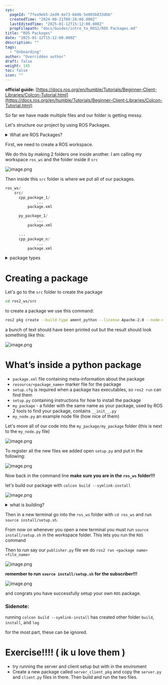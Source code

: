 ```yaml
---
sys:
  pageId: "7fea9eb5-2ed9-4e73-b6d6-5e093b833dbb"
  createdTime: "2024-08-21T00:28:00.000Z"
  lastEditedTime: "2025-01-12T15:12:00.000Z"
  propFilepath: "docs/Guides/intro_to_ROS2/ROS Packages.md"
title: "ROS Packages"
date: "2025-01-12T15:12:00.000Z"
description: ""
tags:
  - "Onboarding"
author: "Overridden author"
draft: false
weight: 145
toc: false
icon: ""
---
```


**official guide:** [https://docs.ros.org/en/humble/Tutorials/Beginner-Client-Libraries/Colcon-Tutorial.html](https://docs.ros.org/en/humble/Tutorials/Beginner-Client-Libraries/Colcon-Tutorial.html)

So far we have made multiple files and our folder is getting messy.

Let's structure our project by using ROS Packages.

<details>

<summary>What are ROS Packages?</summary>

ROS Packages are, as the name implies, packages of code that are highly sharable between ROS developers.

They consist of a folder, `package.xml` file, and source code

```python
      cpp_package_1/
		      ... imagine much code files here ..
          package.xml
```

</details>

First, we need to create a ROS workspace.

We do this by making 2 folders one inside another. I am calling my workspace `ros_ws` and the folder inside it `src`

![image.png](https://prod-files-secure.s3.us-west-2.amazonaws.com/d518164a-d88e-44d1-a4ee-3adb3bd8bce0/70706947-fd18-4537-a67b-e12946812d31/image.png?X-Amz-Algorithm=AWS4-HMAC-SHA256&X-Amz-Content-Sha256=UNSIGNED-PAYLOAD&X-Amz-Credential=ASIAZI2LB4662NFKK5UK%2F20250705%2Fus-west-2%2Fs3%2Faws4_request&X-Amz-Date=20250705T121419Z&X-Amz-Expires=3600&X-Amz-Security-Token=IQoJb3JpZ2luX2VjEDgaCXVzLXdlc3QtMiJHMEUCIQCfBDi1Ugaf1PYYL9kaNw7iMz0E3vKjAboJhs%2FjqDNSdAIgZ1MwIvW1u8sCCY0JjN4b6sektUWy91Ckle8ccE%2FdHEsq%2FwMIQRAAGgw2Mzc0MjMxODM4MDUiDIF%2FnJWediog0r0NEyrcA0DhQ%2Ff3Zc0W4N7jOMrQHK3R6j2oJhrnyHfdamADmL1%2BAd3s2fUAwwn50iVwgJmFSv23EucXkNf59kN%2FH1gbkJf3wH54yQTYUAh5qHf95qSDwH2yWwUsg8ASzqsJ8Y7ZogqvqN9JSpAwnAL6decLtWBTCogvNzZ403zT8CfRXXKEtPWFNCAvZqnlJiDEloYniEYGB9TPSVYMWybfj5aPx4jbX40zg4JZWFkmnYgQL8U%2FCZsy3TFYUBvrRQuj7m0Ampdc4poIK5e5X3QW4V5bXoNyDGiNxTEwI7%2BlL543Fly2J3%2F9OuBoEUT2R%2FOOjS3uaTVn%2FiJFv7r1T49bsVWVbnnC5FV4o%2FIKkG7rJ9%2B2B8OscpWCOXJnBF21H%2FHS%2BwHzUlLzLB6KuX7e1LKupeviagmq3AvruBhMn7GmkXgq95DYvcZ0JTVl5WVS1h4DUdP1HHZsW7aGMNowPvrnXtDNCAj5BLlJZrVFw6Vs5OrKZ%2FbtlT6ZclOqphDnHBJpf3Nijd5BbGiquIgMP1wF4FIo3lj1ZEN8n3TA4hKkWYvgWkn93E2UCY42GtuNnu3xcKbj0igb7oHdY%2BQtV2VRhO04a7XrC9dOqqBP2Hk81SJuyQUV7ZJEuSGBluYUGLUvMI6no8MGOqUBAx3eSOv06tRrJ45mdTYqA%2FCrtbp6%2BF7iuaVxLkSMgsoliQD6tGN8427KuCl6ae5qbcWDL1OhDJEvzdxYmiAaXAqs2dJMjSJsQn7GMF4z4%2BfnACguOPE852PyICt8BaHLztGhTwg8ULmm93sWcOwYUjC2WKMRpfGG%2BLLLnnA4xPGITu%2Fk7xCamloqZRi2a%2FG4m5xWdi07Rj1SF3UR%2FFNQL%2BNT4vAI&X-Amz-Signature=f6d530eb3fc02b0f91d11b67fbea732d916f3898faf24cd55ab9ef384afc4e38&X-Amz-SignedHeaders=host&x-amz-checksum-mode=ENABLED&x-id=GetObject)

Then inside this `src` folder is where we put all of our packages.

```python
ros_ws/
    src/
      cpp_package_1/
		      ...
          package.xml

      py_package_1/
		      ...
          package.xml

      ...
      cpp_package_n/
		      ...
          package.xml

```

<details>

<summary>package types</summary>

packages can be either `C++` or python.

the intern file structure is different for each but for this guide we will stick to creating python packages

</details>

# Creating a package

Let's go to the `src` folder to create the package

```bash
cd ros2_ws/src
```

to create a package we use this command:

```bash
ros2 pkg create --build-type ament_python --license Apache-2.0 --node-name my_node my_package
```

a bunch of text should have been printed out but the result should look something like this:

![image.png](https://prod-files-secure.s3.us-west-2.amazonaws.com/d518164a-d88e-44d1-a4ee-3adb3bd8bce0/e6cf1e3f-8512-4a3e-b131-079f800bf3e8/image.png?X-Amz-Algorithm=AWS4-HMAC-SHA256&X-Amz-Content-Sha256=UNSIGNED-PAYLOAD&X-Amz-Credential=ASIAZI2LB4662NFKK5UK%2F20250705%2Fus-west-2%2Fs3%2Faws4_request&X-Amz-Date=20250705T121420Z&X-Amz-Expires=3600&X-Amz-Security-Token=IQoJb3JpZ2luX2VjEDgaCXVzLXdlc3QtMiJHMEUCIQCfBDi1Ugaf1PYYL9kaNw7iMz0E3vKjAboJhs%2FjqDNSdAIgZ1MwIvW1u8sCCY0JjN4b6sektUWy91Ckle8ccE%2FdHEsq%2FwMIQRAAGgw2Mzc0MjMxODM4MDUiDIF%2FnJWediog0r0NEyrcA0DhQ%2Ff3Zc0W4N7jOMrQHK3R6j2oJhrnyHfdamADmL1%2BAd3s2fUAwwn50iVwgJmFSv23EucXkNf59kN%2FH1gbkJf3wH54yQTYUAh5qHf95qSDwH2yWwUsg8ASzqsJ8Y7ZogqvqN9JSpAwnAL6decLtWBTCogvNzZ403zT8CfRXXKEtPWFNCAvZqnlJiDEloYniEYGB9TPSVYMWybfj5aPx4jbX40zg4JZWFkmnYgQL8U%2FCZsy3TFYUBvrRQuj7m0Ampdc4poIK5e5X3QW4V5bXoNyDGiNxTEwI7%2BlL543Fly2J3%2F9OuBoEUT2R%2FOOjS3uaTVn%2FiJFv7r1T49bsVWVbnnC5FV4o%2FIKkG7rJ9%2B2B8OscpWCOXJnBF21H%2FHS%2BwHzUlLzLB6KuX7e1LKupeviagmq3AvruBhMn7GmkXgq95DYvcZ0JTVl5WVS1h4DUdP1HHZsW7aGMNowPvrnXtDNCAj5BLlJZrVFw6Vs5OrKZ%2FbtlT6ZclOqphDnHBJpf3Nijd5BbGiquIgMP1wF4FIo3lj1ZEN8n3TA4hKkWYvgWkn93E2UCY42GtuNnu3xcKbj0igb7oHdY%2BQtV2VRhO04a7XrC9dOqqBP2Hk81SJuyQUV7ZJEuSGBluYUGLUvMI6no8MGOqUBAx3eSOv06tRrJ45mdTYqA%2FCrtbp6%2BF7iuaVxLkSMgsoliQD6tGN8427KuCl6ae5qbcWDL1OhDJEvzdxYmiAaXAqs2dJMjSJsQn7GMF4z4%2BfnACguOPE852PyICt8BaHLztGhTwg8ULmm93sWcOwYUjC2WKMRpfGG%2BLLLnnA4xPGITu%2Fk7xCamloqZRi2a%2FG4m5xWdi07Rj1SF3UR%2FFNQL%2BNT4vAI&X-Amz-Signature=4761d731ac919e0168d14447057cb787f00aad5980e8ccc9164508252dfc0a6e&X-Amz-SignedHeaders=host&x-amz-checksum-mode=ENABLED&x-id=GetObject)

# What’s inside a python package

- `package.xml` file containing meta-information about the package
- `resource/<package_name>` marker file for the package
- `setup.cfg` is required when a package has executables, so `ros2 run` can find them
- `setup.py` containing instructions for how to install the package
- `my_package` - a folder with the same name as your package, used by ROS 2 tools to find your package, contains `__init__.py`
- `my_node.py` an example node file (how nice of them)

Let's move all of our code into the `my_package/my_package` folder (this is next to the `my_node.py` file)

![image.png](https://prod-files-secure.s3.us-west-2.amazonaws.com/d518164a-d88e-44d1-a4ee-3adb3bd8bce0/9ce58f11-0da9-4d3e-b86d-506a9685d378/image.png?X-Amz-Algorithm=AWS4-HMAC-SHA256&X-Amz-Content-Sha256=UNSIGNED-PAYLOAD&X-Amz-Credential=ASIAZI2LB4662NFKK5UK%2F20250705%2Fus-west-2%2Fs3%2Faws4_request&X-Amz-Date=20250705T121420Z&X-Amz-Expires=3600&X-Amz-Security-Token=IQoJb3JpZ2luX2VjEDgaCXVzLXdlc3QtMiJHMEUCIQCfBDi1Ugaf1PYYL9kaNw7iMz0E3vKjAboJhs%2FjqDNSdAIgZ1MwIvW1u8sCCY0JjN4b6sektUWy91Ckle8ccE%2FdHEsq%2FwMIQRAAGgw2Mzc0MjMxODM4MDUiDIF%2FnJWediog0r0NEyrcA0DhQ%2Ff3Zc0W4N7jOMrQHK3R6j2oJhrnyHfdamADmL1%2BAd3s2fUAwwn50iVwgJmFSv23EucXkNf59kN%2FH1gbkJf3wH54yQTYUAh5qHf95qSDwH2yWwUsg8ASzqsJ8Y7ZogqvqN9JSpAwnAL6decLtWBTCogvNzZ403zT8CfRXXKEtPWFNCAvZqnlJiDEloYniEYGB9TPSVYMWybfj5aPx4jbX40zg4JZWFkmnYgQL8U%2FCZsy3TFYUBvrRQuj7m0Ampdc4poIK5e5X3QW4V5bXoNyDGiNxTEwI7%2BlL543Fly2J3%2F9OuBoEUT2R%2FOOjS3uaTVn%2FiJFv7r1T49bsVWVbnnC5FV4o%2FIKkG7rJ9%2B2B8OscpWCOXJnBF21H%2FHS%2BwHzUlLzLB6KuX7e1LKupeviagmq3AvruBhMn7GmkXgq95DYvcZ0JTVl5WVS1h4DUdP1HHZsW7aGMNowPvrnXtDNCAj5BLlJZrVFw6Vs5OrKZ%2FbtlT6ZclOqphDnHBJpf3Nijd5BbGiquIgMP1wF4FIo3lj1ZEN8n3TA4hKkWYvgWkn93E2UCY42GtuNnu3xcKbj0igb7oHdY%2BQtV2VRhO04a7XrC9dOqqBP2Hk81SJuyQUV7ZJEuSGBluYUGLUvMI6no8MGOqUBAx3eSOv06tRrJ45mdTYqA%2FCrtbp6%2BF7iuaVxLkSMgsoliQD6tGN8427KuCl6ae5qbcWDL1OhDJEvzdxYmiAaXAqs2dJMjSJsQn7GMF4z4%2BfnACguOPE852PyICt8BaHLztGhTwg8ULmm93sWcOwYUjC2WKMRpfGG%2BLLLnnA4xPGITu%2Fk7xCamloqZRi2a%2FG4m5xWdi07Rj1SF3UR%2FFNQL%2BNT4vAI&X-Amz-Signature=5858ab5e577222460feafa33f815c1d9245e82fbc3f7be7d09c9178bc49139f9&X-Amz-SignedHeaders=host&x-amz-checksum-mode=ENABLED&x-id=GetObject)

To register all the new files we added open `setup.py` and put in the following:

![image.png](https://prod-files-secure.s3.us-west-2.amazonaws.com/d518164a-d88e-44d1-a4ee-3adb3bd8bce0/1cd7c262-4cae-4496-9d75-c178537d24a2/image.png?X-Amz-Algorithm=AWS4-HMAC-SHA256&X-Amz-Content-Sha256=UNSIGNED-PAYLOAD&X-Amz-Credential=ASIAZI2LB4662NFKK5UK%2F20250705%2Fus-west-2%2Fs3%2Faws4_request&X-Amz-Date=20250705T121420Z&X-Amz-Expires=3600&X-Amz-Security-Token=IQoJb3JpZ2luX2VjEDgaCXVzLXdlc3QtMiJHMEUCIQCfBDi1Ugaf1PYYL9kaNw7iMz0E3vKjAboJhs%2FjqDNSdAIgZ1MwIvW1u8sCCY0JjN4b6sektUWy91Ckle8ccE%2FdHEsq%2FwMIQRAAGgw2Mzc0MjMxODM4MDUiDIF%2FnJWediog0r0NEyrcA0DhQ%2Ff3Zc0W4N7jOMrQHK3R6j2oJhrnyHfdamADmL1%2BAd3s2fUAwwn50iVwgJmFSv23EucXkNf59kN%2FH1gbkJf3wH54yQTYUAh5qHf95qSDwH2yWwUsg8ASzqsJ8Y7ZogqvqN9JSpAwnAL6decLtWBTCogvNzZ403zT8CfRXXKEtPWFNCAvZqnlJiDEloYniEYGB9TPSVYMWybfj5aPx4jbX40zg4JZWFkmnYgQL8U%2FCZsy3TFYUBvrRQuj7m0Ampdc4poIK5e5X3QW4V5bXoNyDGiNxTEwI7%2BlL543Fly2J3%2F9OuBoEUT2R%2FOOjS3uaTVn%2FiJFv7r1T49bsVWVbnnC5FV4o%2FIKkG7rJ9%2B2B8OscpWCOXJnBF21H%2FHS%2BwHzUlLzLB6KuX7e1LKupeviagmq3AvruBhMn7GmkXgq95DYvcZ0JTVl5WVS1h4DUdP1HHZsW7aGMNowPvrnXtDNCAj5BLlJZrVFw6Vs5OrKZ%2FbtlT6ZclOqphDnHBJpf3Nijd5BbGiquIgMP1wF4FIo3lj1ZEN8n3TA4hKkWYvgWkn93E2UCY42GtuNnu3xcKbj0igb7oHdY%2BQtV2VRhO04a7XrC9dOqqBP2Hk81SJuyQUV7ZJEuSGBluYUGLUvMI6no8MGOqUBAx3eSOv06tRrJ45mdTYqA%2FCrtbp6%2BF7iuaVxLkSMgsoliQD6tGN8427KuCl6ae5qbcWDL1OhDJEvzdxYmiAaXAqs2dJMjSJsQn7GMF4z4%2BfnACguOPE852PyICt8BaHLztGhTwg8ULmm93sWcOwYUjC2WKMRpfGG%2BLLLnnA4xPGITu%2Fk7xCamloqZRi2a%2FG4m5xWdi07Rj1SF3UR%2FFNQL%2BNT4vAI&X-Amz-Signature=9edc5d5a86065e71bd2c671ec46180a4379191b71d248d05f6dc303fa84ac539&X-Amz-SignedHeaders=host&x-amz-checksum-mode=ENABLED&x-id=GetObject)

Now back in the command line **make sure you are in the** **`ros_ws`** **folder!!!**

let's build our package with `colcon build --symlink-install`

![image.png](https://prod-files-secure.s3.us-west-2.amazonaws.com/d518164a-d88e-44d1-a4ee-3adb3bd8bce0/2f2a0d27-b173-48fd-b189-5f5c0ce65619/image.png?X-Amz-Algorithm=AWS4-HMAC-SHA256&X-Amz-Content-Sha256=UNSIGNED-PAYLOAD&X-Amz-Credential=ASIAZI2LB4662NFKK5UK%2F20250705%2Fus-west-2%2Fs3%2Faws4_request&X-Amz-Date=20250705T121420Z&X-Amz-Expires=3600&X-Amz-Security-Token=IQoJb3JpZ2luX2VjEDgaCXVzLXdlc3QtMiJHMEUCIQCfBDi1Ugaf1PYYL9kaNw7iMz0E3vKjAboJhs%2FjqDNSdAIgZ1MwIvW1u8sCCY0JjN4b6sektUWy91Ckle8ccE%2FdHEsq%2FwMIQRAAGgw2Mzc0MjMxODM4MDUiDIF%2FnJWediog0r0NEyrcA0DhQ%2Ff3Zc0W4N7jOMrQHK3R6j2oJhrnyHfdamADmL1%2BAd3s2fUAwwn50iVwgJmFSv23EucXkNf59kN%2FH1gbkJf3wH54yQTYUAh5qHf95qSDwH2yWwUsg8ASzqsJ8Y7ZogqvqN9JSpAwnAL6decLtWBTCogvNzZ403zT8CfRXXKEtPWFNCAvZqnlJiDEloYniEYGB9TPSVYMWybfj5aPx4jbX40zg4JZWFkmnYgQL8U%2FCZsy3TFYUBvrRQuj7m0Ampdc4poIK5e5X3QW4V5bXoNyDGiNxTEwI7%2BlL543Fly2J3%2F9OuBoEUT2R%2FOOjS3uaTVn%2FiJFv7r1T49bsVWVbnnC5FV4o%2FIKkG7rJ9%2B2B8OscpWCOXJnBF21H%2FHS%2BwHzUlLzLB6KuX7e1LKupeviagmq3AvruBhMn7GmkXgq95DYvcZ0JTVl5WVS1h4DUdP1HHZsW7aGMNowPvrnXtDNCAj5BLlJZrVFw6Vs5OrKZ%2FbtlT6ZclOqphDnHBJpf3Nijd5BbGiquIgMP1wF4FIo3lj1ZEN8n3TA4hKkWYvgWkn93E2UCY42GtuNnu3xcKbj0igb7oHdY%2BQtV2VRhO04a7XrC9dOqqBP2Hk81SJuyQUV7ZJEuSGBluYUGLUvMI6no8MGOqUBAx3eSOv06tRrJ45mdTYqA%2FCrtbp6%2BF7iuaVxLkSMgsoliQD6tGN8427KuCl6ae5qbcWDL1OhDJEvzdxYmiAaXAqs2dJMjSJsQn7GMF4z4%2BfnACguOPE852PyICt8BaHLztGhTwg8ULmm93sWcOwYUjC2WKMRpfGG%2BLLLnnA4xPGITu%2Fk7xCamloqZRi2a%2FG4m5xWdi07Rj1SF3UR%2FFNQL%2BNT4vAI&X-Amz-Signature=b0c6307c06ce486ee2e7ec9d112995c3e4f0294e88aa9ca0e04682ff34131717&X-Amz-SignedHeaders=host&x-amz-checksum-mode=ENABLED&x-id=GetObject)

<details>

<summary>what is building?</summary>

if you are a CS major at Rose-Hulman you will learn the answer to this in CSSE132

but TLDR; is it combines all the code files into one program that can be run easily 

</details>

Then in a new terminal go into the `ros_ws` folder with `cd ros_ws` and run `source install/setup.sh`. 

From now on whenever you open a new terminal you must run `source install/setup.sh` in the workspace folder. This lets you run the `ROS` command

Then to run say our `publisher.py` file we do `ros2 run <package name> <file_name>`

![image.png](https://prod-files-secure.s3.us-west-2.amazonaws.com/d518164a-d88e-44d1-a4ee-3adb3bd8bce0/4f4b1219-3a44-4632-aa0a-ce3471699f59/image.png?X-Amz-Algorithm=AWS4-HMAC-SHA256&X-Amz-Content-Sha256=UNSIGNED-PAYLOAD&X-Amz-Credential=ASIAZI2LB4662NFKK5UK%2F20250705%2Fus-west-2%2Fs3%2Faws4_request&X-Amz-Date=20250705T121420Z&X-Amz-Expires=3600&X-Amz-Security-Token=IQoJb3JpZ2luX2VjEDgaCXVzLXdlc3QtMiJHMEUCIQCfBDi1Ugaf1PYYL9kaNw7iMz0E3vKjAboJhs%2FjqDNSdAIgZ1MwIvW1u8sCCY0JjN4b6sektUWy91Ckle8ccE%2FdHEsq%2FwMIQRAAGgw2Mzc0MjMxODM4MDUiDIF%2FnJWediog0r0NEyrcA0DhQ%2Ff3Zc0W4N7jOMrQHK3R6j2oJhrnyHfdamADmL1%2BAd3s2fUAwwn50iVwgJmFSv23EucXkNf59kN%2FH1gbkJf3wH54yQTYUAh5qHf95qSDwH2yWwUsg8ASzqsJ8Y7ZogqvqN9JSpAwnAL6decLtWBTCogvNzZ403zT8CfRXXKEtPWFNCAvZqnlJiDEloYniEYGB9TPSVYMWybfj5aPx4jbX40zg4JZWFkmnYgQL8U%2FCZsy3TFYUBvrRQuj7m0Ampdc4poIK5e5X3QW4V5bXoNyDGiNxTEwI7%2BlL543Fly2J3%2F9OuBoEUT2R%2FOOjS3uaTVn%2FiJFv7r1T49bsVWVbnnC5FV4o%2FIKkG7rJ9%2B2B8OscpWCOXJnBF21H%2FHS%2BwHzUlLzLB6KuX7e1LKupeviagmq3AvruBhMn7GmkXgq95DYvcZ0JTVl5WVS1h4DUdP1HHZsW7aGMNowPvrnXtDNCAj5BLlJZrVFw6Vs5OrKZ%2FbtlT6ZclOqphDnHBJpf3Nijd5BbGiquIgMP1wF4FIo3lj1ZEN8n3TA4hKkWYvgWkn93E2UCY42GtuNnu3xcKbj0igb7oHdY%2BQtV2VRhO04a7XrC9dOqqBP2Hk81SJuyQUV7ZJEuSGBluYUGLUvMI6no8MGOqUBAx3eSOv06tRrJ45mdTYqA%2FCrtbp6%2BF7iuaVxLkSMgsoliQD6tGN8427KuCl6ae5qbcWDL1OhDJEvzdxYmiAaXAqs2dJMjSJsQn7GMF4z4%2BfnACguOPE852PyICt8BaHLztGhTwg8ULmm93sWcOwYUjC2WKMRpfGG%2BLLLnnA4xPGITu%2Fk7xCamloqZRi2a%2FG4m5xWdi07Rj1SF3UR%2FFNQL%2BNT4vAI&X-Amz-Signature=1323913086e00ce8cd0976a19c21ff439d05f13172b7a5542adb5d20699ca3b9&X-Amz-SignedHeaders=host&x-amz-checksum-mode=ENABLED&x-id=GetObject)

**remember to run** **`source install/setup.sh`** **for the subscriber!!!**

![image.png](https://prod-files-secure.s3.us-west-2.amazonaws.com/d518164a-d88e-44d1-a4ee-3adb3bd8bce0/02121119-dad4-49ec-8356-c956108b4243/image.png?X-Amz-Algorithm=AWS4-HMAC-SHA256&X-Amz-Content-Sha256=UNSIGNED-PAYLOAD&X-Amz-Credential=ASIAZI2LB4662NFKK5UK%2F20250705%2Fus-west-2%2Fs3%2Faws4_request&X-Amz-Date=20250705T121420Z&X-Amz-Expires=3600&X-Amz-Security-Token=IQoJb3JpZ2luX2VjEDgaCXVzLXdlc3QtMiJHMEUCIQCfBDi1Ugaf1PYYL9kaNw7iMz0E3vKjAboJhs%2FjqDNSdAIgZ1MwIvW1u8sCCY0JjN4b6sektUWy91Ckle8ccE%2FdHEsq%2FwMIQRAAGgw2Mzc0MjMxODM4MDUiDIF%2FnJWediog0r0NEyrcA0DhQ%2Ff3Zc0W4N7jOMrQHK3R6j2oJhrnyHfdamADmL1%2BAd3s2fUAwwn50iVwgJmFSv23EucXkNf59kN%2FH1gbkJf3wH54yQTYUAh5qHf95qSDwH2yWwUsg8ASzqsJ8Y7ZogqvqN9JSpAwnAL6decLtWBTCogvNzZ403zT8CfRXXKEtPWFNCAvZqnlJiDEloYniEYGB9TPSVYMWybfj5aPx4jbX40zg4JZWFkmnYgQL8U%2FCZsy3TFYUBvrRQuj7m0Ampdc4poIK5e5X3QW4V5bXoNyDGiNxTEwI7%2BlL543Fly2J3%2F9OuBoEUT2R%2FOOjS3uaTVn%2FiJFv7r1T49bsVWVbnnC5FV4o%2FIKkG7rJ9%2B2B8OscpWCOXJnBF21H%2FHS%2BwHzUlLzLB6KuX7e1LKupeviagmq3AvruBhMn7GmkXgq95DYvcZ0JTVl5WVS1h4DUdP1HHZsW7aGMNowPvrnXtDNCAj5BLlJZrVFw6Vs5OrKZ%2FbtlT6ZclOqphDnHBJpf3Nijd5BbGiquIgMP1wF4FIo3lj1ZEN8n3TA4hKkWYvgWkn93E2UCY42GtuNnu3xcKbj0igb7oHdY%2BQtV2VRhO04a7XrC9dOqqBP2Hk81SJuyQUV7ZJEuSGBluYUGLUvMI6no8MGOqUBAx3eSOv06tRrJ45mdTYqA%2FCrtbp6%2BF7iuaVxLkSMgsoliQD6tGN8427KuCl6ae5qbcWDL1OhDJEvzdxYmiAaXAqs2dJMjSJsQn7GMF4z4%2BfnACguOPE852PyICt8BaHLztGhTwg8ULmm93sWcOwYUjC2WKMRpfGG%2BLLLnnA4xPGITu%2Fk7xCamloqZRi2a%2FG4m5xWdi07Rj1SF3UR%2FFNQL%2BNT4vAI&X-Amz-Signature=c6a22fc68db3a5401662105373a46cf05ac4a6c00d586e4fbc937f0dd06161f5&X-Amz-SignedHeaders=host&x-amz-checksum-mode=ENABLED&x-id=GetObject)

and congrats you have successfully setup your own `ROS` package.

### Sidenote:

running `colcon build --symlink-install` has created other folder `build`, `install`, and `log`

for the most part, these can be ignored.

# Exercise!!!! ( ik u love them )

- try running the server and client setup but with in the enviroment
- Create a new package called `server_client_pkg` and copy the `server.py` and `client.py` files in there. Then build and run the two files.

